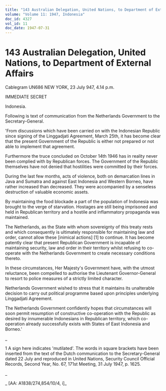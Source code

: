 ```yaml
---
title: "143 Australian Delegation, United Nations, to Department of External Affairs"
volume: "Volume 11: 1947, Indonesia"
doc_id: 4327
vol_id: 11
doc_date: 1947-07-31
---
```


# 143 Australian Delegation, United Nations, to Department of External Affairs

Cablegram UN686 NEW YORK, 23 July 947, 4.14 p.m.

IMMEDIATE SECRET

Indonesia.

Following is text of communication from the Netherlands Government to the Secretary-General.

'From discussions which have been carried on with the Indonesian Republic since signing of the Linggadjati Agreement, March 25th, it has become clear that the present Government of the Republic is either not prepared or not able to implement that agreement.

Furthermore the truce concluded on October 14th 1946 has in reality never been complied with by Republican forces. The Government of the Republic themselves have not denied that hostilities were committed by their forces.

During the last few months, acts of violence, both on demarcation lines in Java and Sumatra and against East Indonesia and Western Borneo, have rather increased than decreased. They were accompanied by a senseless destruction of valuable economic assets.

By maintaining the food blockade a part of the population of Indonesia was brought to the verge of starvation. Hostages are still being imprisoned and held in Republican territory and a hostile and inflammatory propaganda was maintained.

The Netherlands, as the State with whom sovereignty of this treaty rests and which consequently is ultimately responsible for maintaining law and order, cannot allow these [inimical actions] [1] to continue. It has become patently clear that present Republican Government is incapable of maintaining security, law and order in their territory whilst refusing to co-operate with the Netherlands Government to create necessary conditions thereto.

In these circumstances, Her Majesty's Government have, with the utmost reluctance, been compelled to authorise the Lieutenant Governor-General to resort to police measures of a strictly limited character.

Netherlands Government wished to stress that it maintains its unalterable decision to carry out political programme based upon principles underlying Linggadjati Agreement.

The Netherlands Government confidently hopes that circumstances will soon permit resumption of constructive co-operation with the Republic as desired by innumerable Indonesians in Republican territory, which co-operation already successfully exists with States of East Indonesia and Borneo.'

_

1 A sign here indicates 'mutilated'. The words in square brackets have been inserted from the text of the Dutch communication to the Secretary-General dated 22 July and reproduced in United Nations, Security Council Official Records, Second Year, No. 67, 171st Meeting, 31 July 1947, p. 1625.

_

_ [AA: A1838/274,854/10/4, i]_
